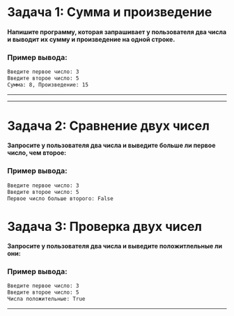 # Задача 1: Сумма и произведение
#### Напишите программу, которая запрашивает у пользователя два числа и выводит их сумму и произведение на одной строке.
### Пример вывода:
```bash
Введите первое число: 3
Введите второе число: 5
Сумма: 8, Произведение: 15
```
___


___
# Задача 2: Сравнение двух чисел
#### Запросите у пользователя два числа и выведите больше ли первое число, чем второе:
### Пример вывода:
```bash
Введите первое число: 3
Введите второе число: 5
Первое число больше второго: False
```
# Задача 3: Проверка двух чисел
#### Запросите у пользователя два числа и выведите положитлельные ли они:
### Пример вывода:
```bash
Введите первое число: 3
Введите второе число: 5
Числа положительные: True
```
___
